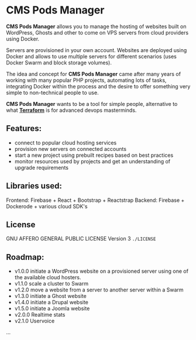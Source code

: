 # CMS Pods Manager

**CMS Pods Manager** allows you to manage the hosting of websites built on WordPress,
Ghosts and other to come on VPS servers from cloud providers using Docker.

Servers are provisioned in your own account. Websites are deployed using
Docker and allows to use multiple servers for different scenarios (uses Docker
Swarm and block storage volumes).

The idea and concept for **CMS Pods Manager** came after many years of working
with many popular PHP projects, automating lots of tasks, integrating Docker
within the process and the desire to offer something very simple to non-technical
people to use.

**CMS Pods Manager** wants to be a tool for simple people, alternative to
what [**Terraform**](https://www.terraform.io/) is for advanced devops masterminds.

## Features:
* connect to popular cloud hosting services
* provision new servers on connected accounts
* start a new project using prebuilt recipes based on best practices
* monitor resources used by projects and get an understanding of upgrade
  requirements

## Libraries used:
Frontend: Firebase + React + Bootstrap + Reactstrap
Backend: Firebase + Dockerode + various cloud SDK's

## License
GNU AFFERO GENERAL PUBLIC LICENSE
Version 3
`./LICENSE`

## Roadmap:

* v1.0.0 initiate a WordPress website on a provisioned server using one of the available
cloud hosters.
* v1.1.0 scale a cluster to Swarm
* v1.2.0 move a website from a server to another server within a Swarm
* v1.3.0 initiate a Ghost website
* v1.4.0 initiate a Drupal website
* v1.5.0 initiate a Joomla website
* v2.0.0 Realtime stats
* v2.1.0 Uservoice

...